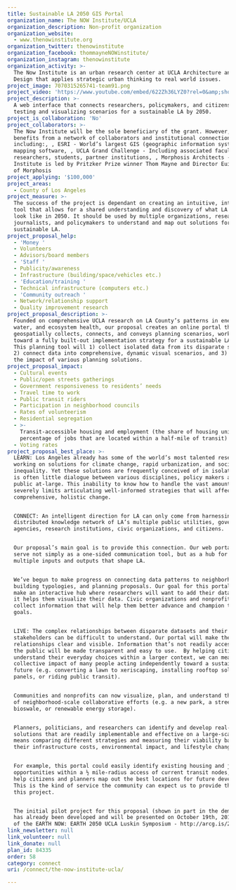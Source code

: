 ```yaml
---
title: Sustainable LA 2050 GIS Portal
organization_name: The NOW Institute/UCLA
organization_description: Non-profit organization
organization_website:
  - www.thenowinstitute.org
organization_twitter: thenowinstitute
organization_facebook: thommayneNOWinstitute/
organization_instagram: thenowinstitute
organization_activity: >-
  The Now Institute is an urban research center at UCLA Architecture and Urban
  Design that applies strategic urban thinking to real world issues.
project_image: 7070315265741-team91.png
project_video: 'https://www.youtube.com/embed/622Zh36LYZ0?rel=0&amp;showinfo=0'
project_description: >-
  A web interface that connects researchers, policymakers, and citizens by
  testing and visualizing scenarios for a sustainable LA by 2050.
project_is_collaboration: 'No'
project_collaborators: >-
  The Now Institute will be the sole beneficiary of the grant. However, it
  benefits from a network of collaborators and institutional connections
  including:, , ESRI - World’s largest GIS (geographic information systems)
  mapping software, , UCLA Grand Challenge - Including associated faculty,
  researchers, students, partner institutions, , Morphosis Architects - The Now
  Institute is led by Pritzker Prize winner Thom Mayne and Director Eui-Sung Yi
  of Morphosis
project_applying: '$100,000'
project_areas:
  - County of Los Angeles
project_measure: >-
  The success of the project is dependant on creating an intuitive, interactive
  tool that allows for a shared understanding and discovery of what LA could
  look like in 2050. It should be used by multiple organizations, researchers,
  journalists, and policymakers to understand and map out solutions for a
  sustainable LA.
project_proposal_help:
  - 'Money '
  - Volunteers
  - Advisors/board members
  - 'Staff '
  - Publicity/awareness
  - Infrastructure (building/space/vehicles etc.)
  - 'Education/training '
  - Technical infrastructure (computers etc.)
  - 'Community outreach '
  - Network/relationship support
  - Quality improvement research
project_proposal_description: >-
  Founded on comprehensive UCLA research on LA County’s patterns in energy,
  water, and ecosystem health, our proposal creates an online portal that
  geospatially collects, connects, and conveys planning scenarios, working
  toward a fully built-out implementation strategy for a sustainable LA by 2050.
  This planning tool will 1) collect isolated data from its disparate sources,
  2) connect data into comprehensive, dynamic visual scenarios, and 3) convey
  the impact of various planning solutions.
project_proposal_impact:
  - Cultural events
  - Public/open streets gatherings
  - Government responsiveness to residents’ needs
  - Travel time to work
  - Public transit riders
  - Participation in neighborhood councils
  - Rates of volunteerism
  - Residential segregation
  - >-
    Transit-accessible housing and employment (the share of housing units and
    percentage of jobs that are located within a half-mile of transit)
  - Voting rates
project_proposal_best_place: >-
  LEARN: Los Angeles already has some of the world’s most talented researchers
  working on solutions for climate change, rapid urbanization, and social
  inequality. Yet these solutions are frequently conceived of in isolation—there
  is often little dialogue between various disciplines, policy makers and the
  public at-large. This inability to know how to handle the vast amount of data
  severely limits articulating well-informed strategies that will affect
  comprehensive, holistic change. 


  CONNECT: An intelligent direction for LA can only come from harnessing the
  distributed knowledge network of LA’s multiple public utilities, government
  agencies, research institutions, civic organizations, and citizens.


  Our proposal’s main goal is to provide this connection. Our web portal will
  serve not simply as a one-sided communication tool, but as a hub for all the
  multiple inputs and outputs that shape LA. 


  We’ve begun to make progress on connecting data patterns to neighborhoods,
  building typologies, and planning proposals. Our goal for this portal is to
  make an interactive hub where researchers will want to add their data because
  it helps them visualize their data. Civic organizations and nonprofits can
  collect information that will help them better advance and champion their own
  goals.


  LIVE: The complex relationships between disparate datasets and their
  stakeholders can be difficult to understand. Our portal will make these
  relationships clear and visible. Information that’s not readily accessible to
  the public will be made transparent and easy to use.  By helping citizens to
  understand their everyday choices within a larger context, we can measure the
  collective impact of many people acting independently toward a sustainable
  future (e.g. converting a lawn to xeriscaping, installing rooftop solar
  panels, or riding public transit).


  Communities and nonprofits can now visualize, plan, and understand the impacts
  of neighborhood-scale collaborative efforts (e.g. a new park, a streetside
  bioswale, or renewable energy storage).


  Planners, politicians, and researchers can identify and develop real-world
  solutions that are readily implementable and effective on a large-scale. This
  means comparing different strategies and measuring their viability based on
  their infrastructure costs, environmental impact, and lifestyle changes.


  For example, this portal could easily identify existing housing and job
  opportunities within a ½ mile-radius access of current transit nodes, and can
  help citizens and planners map out the best locations for future development.
  This is the kind of service the community can expect us to provide through
  this project.


  The initial pilot project for this proposal (shown in part in the demo video)
  has already been developed and will be presented on October 19th, 2016 as part
  of the EARTH NOW: EARTH 2050 UCLA Luskin Symposium - http://arcg.is/2d7rm5K
link_newsletter: null
link_volunteer: null
link_donate: null
plan_id: 84335
order: 58
category: connect
uri: /connect/the-now-institute-ucla/

---
```


